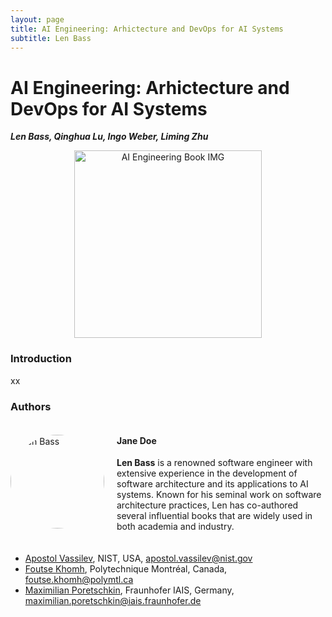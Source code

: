 ```yaml
---
layout: page
title: AI Engineering: Arhictecture and DevOps for AI Systems
subtitle: Len Bass
---
```


<!-- <p><img src="/img/pierrebourque.jpg" width="200" /><a href="https://profs.etsmtl.ca/pbourque">Pierre Bourque</a> - ing., Ph.D.</p> -->

# AI Engineering: Arhictecture and DevOps for AI Systems

***Len Bass, Qinghua Lu, Ingo Weber, Liming Zhu***

<!-- ![AI Engineering Book IMG](/assets/img/book.png) -->
<div style="text-align: center;">
    <img src="/Architecture-and-DevOps-for-AI-Systems/assets/img/book.png" alt="AI Engineering Book IMG" width="300" height="auto">
</div>


### Introduction

xx


### Authors

<div style="display: flex; align-items: center; margin-bottom: 20px;">
    <div style="flex: 1;">
        <img src="/Architecture-and-DevOps-for-AI-Systems/assets/img/authors/LenBass" alt="Len Bass" style="width: 150px; height: auto; border-radius: 50%;">
    </div>
    <div style="flex: 3; padding-left: 20px;">
        <h4>Jane Doe</h4>
        <!-- <p><strong>Position:</strong> Senior AI Engineer</p> -->
        <p><strong>Len Bass</strong> is a renowned software engineer with extensive experience in the development of software architecture and its applications to AI systems. Known for his seminal work on software architecture practices, Len has co-authored several influential books that are widely used in both academia and industry.</p>
        <!-- <p><strong>Interests:</strong> Machine Learning, Deep Learning, Data Science</p>
        <p><strong>Contact:</strong> <a href="mailto:jane.doe@example.com">Email Jane</a></p> -->
    </div>
</div>

- [Apostol Vassilev](https://www.nist.gov/people/apostol-vassilev), NIST, USA, <apostol.vassilev@nist.gov>
- [Foutse Khomh](https://www.polymtl.ca/expertises/en/khomh-foutse), Polytechnique Montréal, Canada, <foutse.khomh@polymtl.ca>
- [Maximilian Poretschkin](https://de.linkedin.com/in/maximilian-poretschkin-00137a161), Fraunhofer IAIS, Germany, <maximilian.poretschkin@iais.fraunhofer.de>

